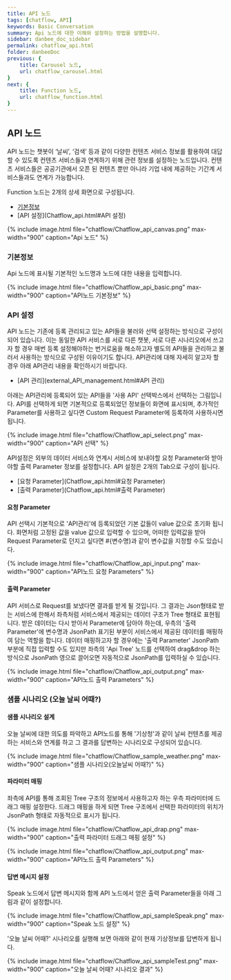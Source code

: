 ```yaml
---
title: API 노드
tags: [chatflow, API]
keywords: Basic Conversation
summary: Api 노드에 대한 이해와 설정하는 방법을 설명합니다.
sidebar: danbee_doc_sidebar
permalink: chatflow_api.html
folder: danbeeDoc
previous: {
    title: Carousel 노드,
    url: chatflow_carousel.html
}
next: {
    title: Function 노드,
    url: chatflow_function.html
}
---
```


## API 노드

API 노드는 챗봇이 ‘날씨’, ‘검색’ 등과 같이 다양한 컨텐츠 서비스 정보를 활용하여 대답할 수 있도록 컨텐츠 서비스들과 연계하기 위해 관련 정보를 설정하는 노드입니다. 
컨텐츠 서비스들은 공공기관에서 오픈 된 컨텐츠 뿐만 아니라 기업 내에 제공하는 기간계 서비스들과도 연계가 가능합니다. 


Function 노드는 2개의 상세 화면으로 구성됩니다.
- [기본정보](Chatflow_api.html#기본정보)
- [API 설정](Chatflow_api.html#API 설정)

{% include image.html file="chatflow/Chatflow_api_canvas.png" max-width="900" caption="Api 노드" %}

### 기본정보

Api 노드에 표시될 기본적인 노드명과 노드에 대한 내용을 입력합니다.

{% include image.html file="chatflow/Chatflow_api_basic.png" max-width="900" caption="API노드 기본정보" %}

### API 설정

API 노드는 기존에 등록 관리되고 있는 API들을 불러와 선택 설정하는 방식으로 구성이 되어 있습니다. 
이는 동일한 API 서비스를 서로 다른 챗봇, 서로 다른 시나리오에서 쓰고자 할 경우 매번 등록 설정해야하는 번거로움을 해소하고자 별도의 API들을 관리하고 불러서 사용하는 방식으로 구성된 이유이기도 합니다. 
API관리에 대해 자세히 알고자 할 경우 아래 API관리 내용을 확인하시기 바랍니다. 

- [API 관리](external_API_management.html#API 관리)

아래는 API관리에 등록되어 있는 API들을 '사용 API' 선택박스에서 선택하는 그림입니다.
API를 선택하게 되면 기본적으로 등록되었던 정보들이 화면에 표시되며, 추가적인 Parameter를 사용하고 싶다면 Custom Request Parameter에 등록하여 사용하시면 됩니다. 

{% include image.html file="chatflow/Chatflow_api_select.png" max-width="900" caption="API 선택" %}


API설정은 외부의 데이터 서비스와 연계시 서비스에 보내야할 요청 Parameter와 받아야할 출력 Parameter 정보를 설정합니다. 
API 설정은 2개의 Tab으로 구성이 됩니다.

- [요청 Parameter](Chatflow_api.html#요청 Parameter)
- [출력 Parameter](Chatflow_api.html#출력 Parameter)


#### 요청 Parameter

API 선택시 기본적으로 'API관리'에 등록되었던 기본 값들이 value 값으로 초기화 됩니다. 
화면처럼 고정된 값을 value 값으로 입력할 수 있으며, 어떠한 입력값을 받아 Request Parameter로 던지고 싶다면 #{변수명}과 같이 변수값을 지정할 수도 있습니다.

{% include image.html file="chatflow/Chatflow_api_input.png" max-width="900" caption="API노드 요청 Parameters" %}

#### 출력 Parameter

API 서비스로 Request를 보냈다면 결과를 받게 될 것입니다. 
그 결과는 Json형태로 받는 서비스에 한해서 좌측처럼 서비스에서 제공되는 데이터 구조가 Tree 형태로 표현됩니다. 
받은 데이터는 다시 받아서 Parameter에 담아야 하는데, 우측의 '출력 Parameter'에 변수명과 JsonPath 표기된 부분이 서비스에서 제공된 데이터를 매핑하여 담는 역할을 합니다. 
데이터 매핑하고자 할 경우에는 '출력 Parameter' JsonPath 부분에 직접 입력할 수도 있지만 좌측의 'Api Tree' 노드를 선택하여 drag&drop 하는 방식으로 JsonPath 영으로 끌어오면 자동적으로 JsonPath를 입력하실 수 있습니다.

{% include image.html file="chatflow/Chatflow_api_output.png" max-width="900" caption="API노드 출력 Parameters" %}


### 샘플 시나리오 (오늘 날씨 어때?)

#### 샘플 시나리오 설계

오늘 날씨에 대한 의도를 파악하고 API노드를 통해 '기상청'과 같이 날씨 컨텐츠를 제공하는 서비스와 연계를 하고 그 결과를 답변하는 시나리오로 구성되어 있습니다.

{% include image.html file="chatflow/Chatflow_sample_weather.png" max-width="900" caption="샘플 시나리오(오늘날씨 어때?)" %}

#### 파라미터 매핑

좌측에 API를 통해 조회된 Tree 구조의 정보에서 사용하고자 하는 우측 파라미터에 드래그 매핑 설정한다.
드래그 매핑을 하게 되면 Tree 구조에서 선택한 파라미터의 위치가 JsonPath 형태로 자동적으로 표시가 됩니다.

{% include image.html file="chatflow/Chatflow_api_drap.png" max-width="900" caption="출력 파라미터 드래그 매핑 설정" %}

{% include image.html file="chatflow/Chatflow_api_output.png" max-width="900" caption="API노드 출력 Parameters" %}

#### 답변 메시지 설정

Speak 노드에서 답변 메시지와 함께 API 노드에서 얻은 출력 Parameter들을 아래 그림과 같이 설정합니다.

{% include image.html file="chatflow/Chatflow_api_sampleSpeak.png" max-width="900" caption="Speak 노드 설정" %}

'오늘 날씨 어때?' 시나리오를 실행해 보면 아래와 같이 현재 기상정보를 답변하게 됩니다.

{% include image.html file="chatflow/Chatflow_api_sampleTest.png" max-width="900" caption="오늘 날씨 어때? 시나리오 결과" %}
